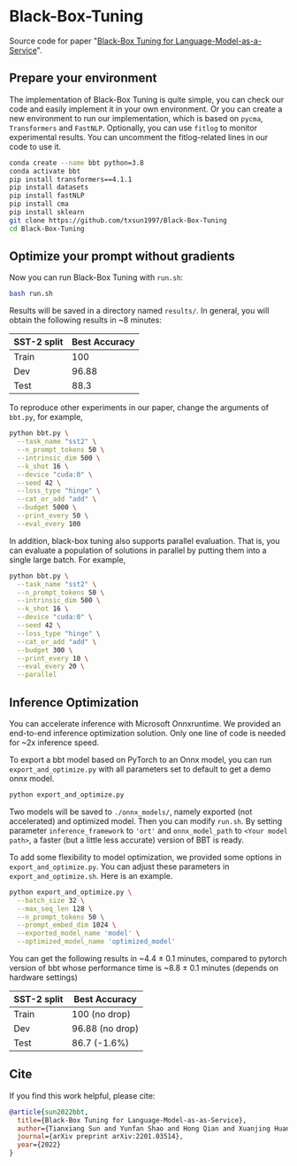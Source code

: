 # Black-Box-Tuning
Source code for paper "[Black-Box Tuning for Language-Model-as-a-Service](https://arxiv.org/abs/2201.03514)".

## Prepare your environment

The implementation of Black-Box Tuning is quite simple, you can check our code and easily implement it in your own environment. Or you can create a new environment to run our implementation, which is based on `pycma`, `Transformers` and `FastNLP`. Optionally, you can use `fitlog` to monitor experimental results. You can uncomment the fitlog-related lines in our code to use it.

```bash
conda create --name bbt python=3.8
conda activate bbt
pip install transformers==4.1.1
pip install datasets
pip install fastNLP
pip install cma
pip install sklearn
git clone https://github.com/txsun1997/Black-Box-Tuning
cd Black-Box-Tuning
```

## Optimize your prompt without gradients

Now you can run Black-Box Tuning with `run.sh`:

```bash
bash run.sh
```

Results will be saved in a directory named `results/`. In general, you will obtain the following results in ~8 minutes:

| SST-2 split | Best Accuracy |
| ----------- | ------------- |
| Train       | 100           |
| Dev         | 96.88         |
| Test        | 88.3         |

To reproduce other experiments in our paper, change the arguments of `bbt.py`, for example, 

```bash
python bbt.py \
  --task_name "sst2" \
  --n_prompt_tokens 50 \
  --intrinsic_dim 500 \
  --k_shot 16 \
  --device "cuda:0" \
  --seed 42 \
  --loss_type "hinge" \
  --cat_or_add "add" \
  --budget 5000 \
  --print_every 50 \
  --eval_every 100
```

In addition, black-box tuning also supports parallel evaluation. That is, you can evaluate a population of solutions in parallel by putting them into a single large batch. For example,

```bash
python bbt.py \
  --task_name "sst2" \
  --n_prompt_tokens 50 \
  --intrinsic_dim 500 \
  --k_shot 16 \
  --device "cuda:0" \
  --seed 42 \
  --loss_type "hinge" \
  --cat_or_add "add" \
  --budget 300 \
  --print_every 10 \
  --eval_every 20 \
  --parallel
```
## Inference Optimization
You can accelerate inference with Microsoft Onnxruntime. 
We provided an end-to-end inference optimization solution. 
Only one line of code is needed for ~2x inference speed.

To export a bbt model based on PyTorch to an Onnx model, 
you can run `export_and_optimize.py` with all parameters set to default to get a demo onnx model.
```bash
python export_and_optimize.py
```
Two models will be saved to `./onnx_models/`, namely exported (not accelerated) and optimized model.
Then you can modify `run.sh`. 
By setting parameter `inference_framework` to `'ort'` and `onnx_model_path` to `<Your model path>`,
a faster (but a little less accurate) version of BBT is ready.

To add some flexibility to model optimization, we provided some options in `export_and_optimize.py`.
You can adjust these parameters in `export_and_optimize.sh`. Here is an example.
```bash
python export_and_optimize.py \
  --batch_size 32 \
  --max_seq_len 128 \
  --n_prompt_tokens 50 \
  --prompt_embed_dim 1024 \
  --exported_model_name 'model' \
  --optimized_model_name 'optimized_model'
```
You can get the following results in ~4.4 ± 0.1 minutes, 
compared to pytorch version of bbt whose performance time is ~8.8 ± 0.1 minutes (depends on hardware settings)

| SST-2 split | Best Accuracy  |
| ----------- | -------------- |
| Train       | 100 (no drop)  |
| Dev         | 96.88 (no drop)|
| Test        | 86.7 (-1.6%)   |

## Cite

If you find this work helpful, please cite:

```bibtex
@article{sun2022bbt,
  title={Black-Box Tuning for Language-Model-as-as-Service}, 
  author={Tianxiang Sun and Yunfan Shao and Hong Qian and Xuanjing Huang and Xipeng Qiu},
  journal={arXiv preprint arXiv:2201.03514},
  year={2022}
}
```

